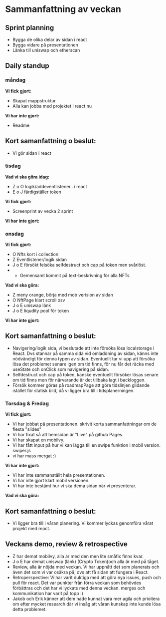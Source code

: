 # Sammanfattning av veckan

## Sprint planning
- Bygga de olika delar av sidan i react
- Bygga vidare på presentationen
- Länka till uniswap och etherscan

## Daily standup
### måndag
**Vi fick gjort:**
- Skapat mappstruktur 
- Alla kan jobba med projektet i react nu

**Vi har inte gjort:**
- Readme

## Kort samanfattning o beslut:
- Vi gör sidan i react

### tisdag
**Vad vi ska göra idag:**
- Z o O logik/addeventlistener.. i react
- E o J färdigställer token

**Vi fick gjort:**
- Screenprint av vecka 2 sprint 

**Vi har inte gjort:**

### onsdag
**Vi fick gjort:**
- O Nfts kort i collection
- Z Eventlistener/logik sidan 
- J o E försökt felsöka selfdestruct och cap på token men svårlöst.
- - Gemensamt kommit på text-beskrivning för alla NFTs

**Vad vi ska göra:**
- Z meny orange, börja med mob verision av sidan
- O NftPage klart scroll osv
- J o E uniswap länk 
- J o E liqudity pool för token

**Vi har inte gjort:**

## Kort samanfattning o beslut:
- Navigering/logik sida, vi beslutade att inte försöka lösa localstorage i React. Dvs stannar på samma sida vid omladdning av sidan, känns inte nödvändigt för denna     typen av sidan. Eventuellt tar vi upp att försöka lösa det problemet senare igen om tid finns, för nu får det räcka med useState och onClick som navigering på sidan. 
- Selfdestruct och cap på token, kanske eventuellt försöker lösas senare om tid finns men för närvarande är det tillbaka lagt i backloggen. 
- Försök kommer göras på roadmapPage att göra tidslinjen glidande istället för statisk bild, då vi ligger bra till i tidsplanerningen. 

### Torsdag & Fredag
**Vi fick gjort:**
- Vi har jobbat på presentationen. skrivit korta sammanfattningar om de flesta "slides"
- Vi har fixat så att hemsidan är "Live" på github Pages.
- Vi har skapat en mobilvy.
- Vi har fått input på hur vi kan lägga till en swipe funktion i mobil version. swiper.js
- vi har mass mergat :)

**Vi har inte gjort:**
- Vi har inte sammanställt hela presentationen.
- Vi har inte gjort klart mobil versionen.
- Vi har inte bestämt hur vi ska dema sidan när vi presenterar.

**Vad vi ska göra:**

## Kort samanfattning o beslut:
- Vi ligger bra till i våran planering. Vi kommer lyckas genomföra vårat projekt med react.

## Veckans demo, review & retrospective
- Z har demat mobilvy, alla är med den men lite småfix finns kvar.
- J o E har demat uniswap (länk) (Crypto Token)och alla är med på tåget.
- Review, alla är nöjda med veckan. Vi har uppnått det som planerats och även det som vi var osäkra på, dvs att få sidan att fungera i React.
- Retroperspective: Vi har varit duktiga med att göra nya issues, push och pull för react. Det var punkter från förra veckan som behövdes förbättras och det har vi lyckats med denna veckan. merges och kommunikation har varit på topp :)
- Jakob och Erik känner att dem hade kunnat vara mer agila och prioitera om efter mycket research där vi insåg att våran kunskap inte kunde lösa detta problemet. 




